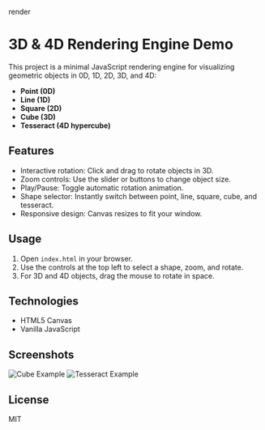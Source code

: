 render
# 3D & 4D Rendering Engine Demo

This project is a minimal JavaScript rendering engine for visualizing geometric objects in 0D, 1D, 2D, 3D, and 4D:

- **Point (0D)**
- **Line (1D)**
- **Square (2D)**
- **Cube (3D)**
- **Tesseract (4D hypercube)**

## Features
- Interactive rotation: Click and drag to rotate objects in 3D.
- Zoom controls: Use the slider or buttons to change object size.
- Play/Pause: Toggle automatic rotation animation.
- Shape selector: Instantly switch between point, line, square, cube, and tesseract.
- Responsive design: Canvas resizes to fit your window.

## Usage
1. Open `index.html` in your browser.
2. Use the controls at the top left to select a shape, zoom, and rotate.
3. For 3D and 4D objects, drag the mouse to rotate in space.

## Technologies
- HTML5 Canvas
- Vanilla JavaScript

## Screenshots
![Cube Example](screenshot-cube.png)
![Tesseract Example](screenshot-tesseract.png)

## License
MIT
